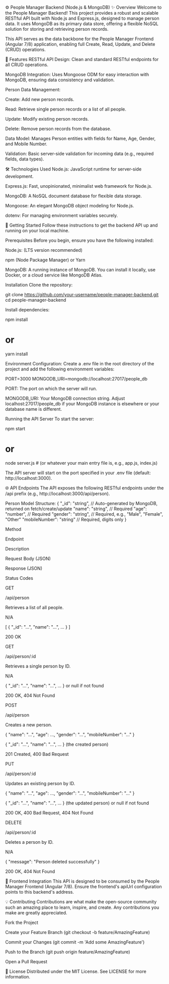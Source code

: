 ⚙️ People Manager Backend (Node.js & MongoDB)
✨ Overview
Welcome to the People Manager Backend! This project provides a robust and scalable RESTful API built with Node.js and Express.js, designed to manage person data. It uses MongoDB as its primary data store, offering a flexible NoSQL solution for storing and retrieving person records.

This API serves as the data backbone for the People Manager Frontend (Angular 7/8) application, enabling full Create, Read, Update, and Delete (CRUD) operations.

🌟 Features
RESTful API Design: Clean and standard RESTful endpoints for all CRUD operations.

MongoDB Integration: Uses Mongoose ODM for easy interaction with MongoDB, ensuring data consistency and validation.

Person Data Management:

Create: Add new person records.

Read: Retrieve single person records or a list of all people.

Update: Modify existing person records.

Delete: Remove person records from the database.

Data Model: Manages Person entities with fields for Name, Age, Gender, and Mobile Number.

Validation: Basic server-side validation for incoming data (e.g., required fields, data types).

🛠️ Technologies Used
Node.js: JavaScript runtime for server-side development.

Express.js: Fast, unopinionated, minimalist web framework for Node.js.

MongoDB: A NoSQL document database for flexible data storage.

Mongoose: An elegant MongoDB object modeling for Node.js.

dotenv: For managing environment variables securely.

🚀 Getting Started
Follow these instructions to get the backend API up and running on your local machine.

Prerequisites
Before you begin, ensure you have the following installed:

Node.js: (LTS version recommended)

npm (Node Package Manager) or Yarn

MongoDB: A running instance of MongoDB. You can install it locally, use Docker, or a cloud service like MongoDB Atlas.

Installation
Clone the repository:

git clone https://github.com/your-username/people-manager-backend.git
cd people-manager-backend

Install dependencies:

npm install
# or
yarn install

Environment Configuration:
Create a .env file in the root directory of the project and add the following environment variables:

PORT=3000
MONGODB_URI=mongodb://localhost:27017/people_db

PORT: The port on which the server will run.

MONGODB_URI: Your MongoDB connection string. Adjust localhost:27017/people_db if your MongoDB instance is elsewhere or your database name is different.

Running the API Server
To start the server:

npm start
# or
node server.js # (or whatever your main entry file is, e.g., app.js, index.js)

The API server will start on the port specified in your .env file (default: http://localhost:3000).

🌐 API Endpoints
The API exposes the following RESTful endpoints under the /api prefix (e.g., http://localhost:3000/api/person).

Person Model Structure:
{
  "_id": "string",        // Auto-generated by MongoDB, returned on fetch/create/update
  "name": "string",       // Required
  "age": "number",        // Required
  "gender": "string",     // Required, e.g., "Male", "Female", "Other"
  "mobileNumber": "string" // Required, digits only
}

Method

Endpoint

Description

Request Body (JSON)

Response (JSON)

Status Codes

GET

/api/person

Retrieves a list of all people.

N/A

[ { "_id": "...", "name": "...", ... } ]

200 OK

GET

/api/person/:id

Retrieves a single person by ID.

N/A

{ "_id": "...", "name": "...", ... } or null if not found

200 OK, 404 Not Found

POST

/api/person

Creates a new person.

{ "name": "...", "age": ..., "gender": "...", "mobileNumber": "..." }

{ "_id": "...", "name": "...", ... } (the created person)

201 Created, 400 Bad Request

PUT

/api/person/:id

Updates an existing person by ID.

{ "name": "...", "age": ..., "gender": "...", "mobileNumber": "..." }

{ "_id": "...", "name": "...", ... } (the updated person) or null if not found

200 OK, 400 Bad Request, 404 Not Found

DELETE

/api/person/:id

Deletes a person by ID.

N/A

{ "message": "Person deleted successfully" }

200 OK, 404 Not Found

🔗 Frontend Integration
This API is designed to be consumed by the People Manager Frontend (Angular 7/8). Ensure the frontend's apiUrl configuration points to this backend's address.

💡 Contributing
Contributions are what make the open-source community such an amazing place to learn, inspire, and create. Any contributions you make are greatly appreciated.

Fork the Project

Create your Feature Branch (git checkout -b feature/AmazingFeature)

Commit your Changes (git commit -m 'Add some AmazingFeature')

Push to the Branch (git push origin feature/AmazingFeature)

Open a Pull Request

📄 License
Distributed under the MIT License. See LICENSE for more information.
